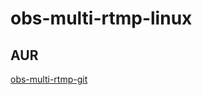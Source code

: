 # obs-multi-rtmp-linux

## AUR

[obs-multi-rtmp-git](https://aur.archlinux.org/packages/obs-multi-rtmp-git/)
